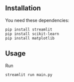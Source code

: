 
## Installation
You need these dependencies:
```console
pip install streamlit
pip install scikit-learn
pip install matplotlib
```

## Usage
Run
```console
streamlit run main.py
```
